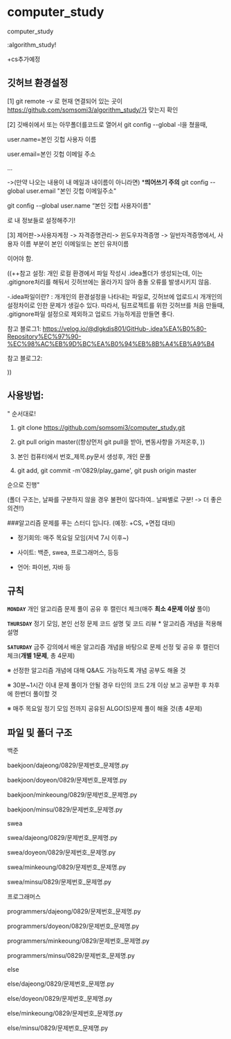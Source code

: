 # computer_study
computer_study

:algorithm_study!

+cs추가예정

## 깃허브 환경설정

[1]
git remote -v 로 현재 연결되어 있는 곳이 https://github.com/somsomi3/algorithm_study/가 맞는지 확인


[2] 깃배쉬에서 또는 아무폴더를코드로 열어서
git config --global -l을 쳤을때, 

user.name=본인 깃헙 사용자 이름

user.email=본인 깃헙 이메일 주소

...

->(만약 나오는 내용이 내 메일과 내이름이 아니라면)
*****띄어쓰기 주의**** 
git config --global user.email "본인 깃헙 이메일주소"

git config --global user.name “본인 깃헙 사용자이름"

로 내 정보들로 설정해주기!


[3]
제어판->사용자계정 -> 자격증명관리-> 윈도우자격증명 -> 일반자격증명에서, 사용자 이름 부분이 본인 이메일또는 본인 유저이름

이어야 함.

((++참고 설정:
개인 로컬 환경에서 파일 작성시 .idea폴더가 생성되는데, 이는 .gitignore처리를 해둬서 깃허브에는 올라가지 않아 충돌 오류를 발생시키지 않음.

-.idea파일이란?
: 개개인의 환경설정을 나타내는 파일로, 깃허브에 업로드시 개개인의 설정차이로 인한 문제가 생길수 있다.
따라서, 팀프로젝트를 위한 깃허브를 처음 만들때, .gitignore파일 설정으로 제외하고 업로드 가능하게끔 만들면 좋다. 

참고 블로그1: https://velog.io/@dlgkdis801/GitHub-.idea%EA%B0%80-Repository%EC%97%90-%EC%98%AC%EB%9D%BC%EA%B0%94%EB%8B%A4%EB%A9%B4

참고 블로그2:

))

## 사용방법:
 " 순서대로!
 1. git clone https://github.com/somsomi3/computer_study.git

 2. git pull origin master((항상먼저 git pull을 받아, 변동사항을 가져온후, ))
 
 3. 본인 컴퓨터에서 번호_제목.py문서 생성후, 개인 문풀
 
 4. git add, git commit -m'0829/play_game', git push origin master
    
순으로 진행"

(폴더 구조는, 날짜를 구분하지 않을 경우 불편이 많다하여.. 날짜별로 구분! -> 더 좋은 의견!!)

###알고리즘 문제를 푸는 스터디 입니다.
(예정: +CS, +면접 대비)

- 정기회의: 매주 목요일 모임(저녁 7시 이후~)
  
- 사이트: 백준, swea, 프로그래머스, 등등
  
- 언어: 파이썬, 자바 등
  

## 규칙

**`MONDAY`**  개인 알고리즘 문제 풀이 공유 후 캘린더 체크(매주 **최소 4문제 이상** 풀이)

**`THURSDAY`** 정기 모임, 본인 선정 문제 코드 설명 및 코드 리뷰 * 알고리즘 개념을 적용해 설명

**`SATURDAY`** 금주 강의에서 배운 알고리즘 개념을 바탕으로 문제 선정 및 공유 후 캘린더 체크(**개별 1문제**, 총 4문제)


※ 선정한 알고리즘 개념에 대해 Q&A도 가능하도록 개념 공부도 해올 것

※ 30분~1시간 이내 문제 풀이가 안될 경우 타인의 코드 2개 이상 보고 공부한 후 차후에 한번더 풀이할 것

※ 매주 목요일 정기 모임 전까지 공유된 ALGO(S)문제 풀이 해올 것(총 4문제)


## 파일 및 폴더 구조
백준

baekjoon/dajeong/0829/문제번호_문제명.py

baekjoon/doyeon/0829/문제번호_문제명.py

baekjoon/minkeoung/0829/문제번호_문제명.py

baekjoon/minsu/0829/문제번호_문제명.py


swea

swea/dajeong/0829/문제번호_문제명.py

swea/doyeon/0829/문제번호_문제명.py

swea/minkeoung/0829/문제번호_문제명.py

swea/minsu/0829/문제번호_문제명.py


프로그래머스

programmers/dajeong/0829/문제번호_문제명.py

programmers/doyeon/0829/문제번호_문제명.py

programmers/minkeoung/0829/문제번호_문제명.py

programmers/minsu/0829/문제번호_문제명.py


else

else/dajeong/0829/문제번호_문제명.py

else/doyeon/0829/문제번호_문제명.py

else/minkeoung/0829/문제번호_문제명.py

else/minsu/0829/문제번호_문제명.py

